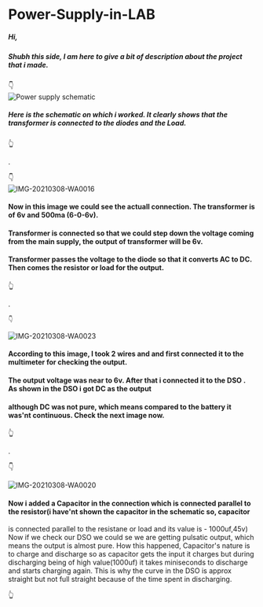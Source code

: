 # Power-Supply-in-LAB

##### Hi,
 ##### Shubh this side, I am here to give a bit of description about the project  that i made.
 
   👇  
 ![Power supply schematic](https://user-images.githubusercontent.com/79529647/119097876-157d5600-b9ca-11eb-91e4-b16aee57d14e.jpg)
 
 ##### Here is the schematic on which i worked. It clearly shows that the transformer is connected to the diodes and the Load.
 
 👆
 
 .                                    
 
   👇  
                                  ![IMG-20210308-WA0016](https://user-images.githubusercontent.com/79529647/119098730-fe8b3380-b9ca-11eb-9f58-70f6b69604f7.jpg)   
                               
   #### Now in this image we could see the actuall connection. The transformer is of 6v and 500ma (6-0-6v). 
   #### Transformer is connected so that we could step down the voltage coming from the main supply, the output of transformer will be 6v.
   #### Transformer passes the voltage to the diode so that it converts AC to DC. Then comes the resistor or load  for the output.
   
   👆                                                                                                           
   
   .                                                                    
   
    👇  
![IMG-20210308-WA0023](https://user-images.githubusercontent.com/79529647/119100721-19f73e00-b9cd-11eb-9d5e-7f9cb5b546e3.jpg)
   
   
#### According to this image, I took 2 wires and and first connected it to the multimeter for checking the output. 
#### The output voltage was near to 6v. After that i connected it to the DSO . As shown in the DSO i got DC as the output
#### although DC was not pure, which means compared to the battery it was'nt continuous. Check the next image now.
👆                                                                   

.                                                                    
                                                                          
 👇 
 
  ![IMG-20210308-WA0020](https://user-images.githubusercontent.com/79529647/119103269-d05c2280-b9cf-11eb-9f16-59a5454cdaab.jpg)

 #### Now i added a Capacitor in the connection which is connected parallel to the resistor(i have'nt shown the capacitor in the schematic so, capacitor 
 is connected parallel to the resistane or load and its value is - 1000uf,45v)
 Now if we check our DSO we could se we are getting pulsatic output, which means the output is almost pure.
 How this happened, Capacitor's nature is to charge and discharge so as capacitor gets the input it charges but during discharging being of high value(1000uf)
 it takes miniseconds to discharge and starts charging again. This is why the curve in the DSO is approx straight but not full straight because of the time spent in discharging.
 
  
  
  
  
  
  
  
   👆                   
   
   
   
   
   
   
   
   
   
   

